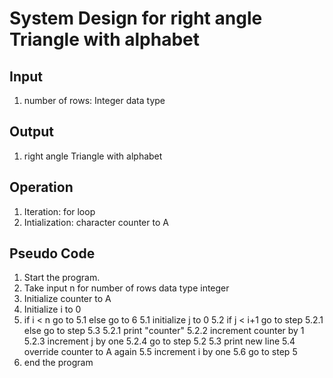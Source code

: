 # System Design for right angle Triangle with alphabet

## Input
1. number of rows: Integer data type

## Output
1. right angle Triangle with alphabet

## Operation
1. Iteration: for loop
2. Intialization: character counter to A

## Pseudo Code
1. Start the program.
2. Take input n for number of rows data type integer
3. Initialize counter to A
4. Initialize i to 0
5. if i < n go to 5.1 else go to 6
    5.1 initialize j to 0
    5.2 if j < i+1 go to step 5.2.1 else go to step 5.3
        5.2.1 print "counter"
        5.2.2 increment counter by 1
        5.2.3 increment j by one 
        5.2.4 go to step 5.2
    5.3 print new line
    5.4 override counter to A again
    5.5 increment i by one
    5.6 go to step 5
6. end the program
